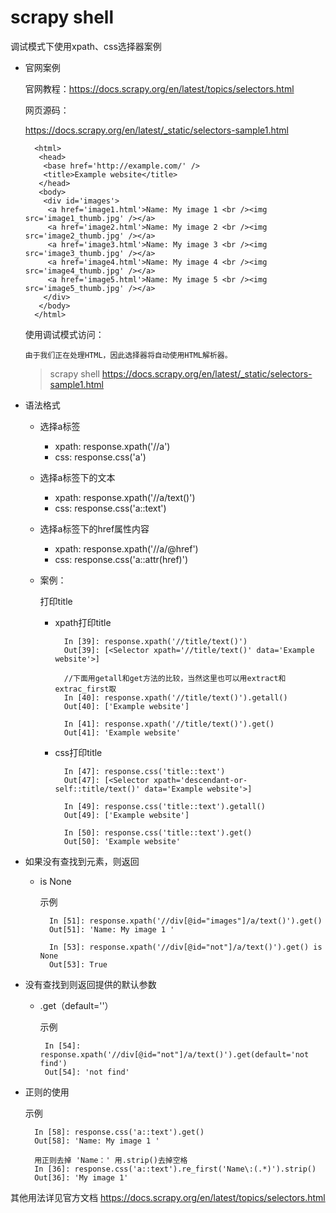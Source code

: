 # scrapy shell

调试模式下使用xpath、css选择器案例

- 官网案例
    
    官网教程：https://docs.scrapy.org/en/latest/topics/selectors.html
    
    网页源码：
    
     https://docs.scrapy.org/en/latest/_static/selectors-sample1.html
      
        <html>
         <head>
          <base href='http://example.com/' />
          <title>Example website</title>
         </head>
         <body>
          <div id='images'>
           <a href='image1.html'>Name: My image 1 <br /><img src='image1_thumb.jpg' /></a>
           <a href='image2.html'>Name: My image 2 <br /><img src='image2_thumb.jpg' /></a>
           <a href='image3.html'>Name: My image 3 <br /><img src='image3_thumb.jpg' /></a>
           <a href='image4.html'>Name: My image 4 <br /><img src='image4_thumb.jpg' /></a>
           <a href='image5.html'>Name: My image 5 <br /><img src='image5_thumb.jpg' /></a>
          </div>
         </body>
        </html>

    使用调试模式访问：  
    
    `由于我们正在处理HTML，因此选择器将自动使用HTML解析器。`  
    >scrapy shell https://docs.scrapy.org/en/latest/_static/selectors-sample1.html
    

- 语法格式
    - 选择a标签
        - xpath: response.xpath('//a')  
        - css: response.css('a')  
        
    - 选择a标签下的文本
        - xpath: response.xpath('//a/text()')  
        - css: response.css('a::text')   
             
    - 选择a标签下的href属性内容
        - xpath: response.xpath('//a/@href')  
        - css: response.css('a::attr(href)')    
              
    - 案例：
    
        打印title
        
        - xpath打印title
            
                In [39]: response.xpath('//title/text()')
                Out[39]: [<Selector xpath='//title/text()' data='Example website'>]
                
                //下面用getall和get方法的比较，当然这里也可以用extract和extrac_first取
                In [40]: response.xpath('//title/text()').getall()
                Out[40]: ['Example website']
                
                In [41]: response.xpath('//title/text()').get()
                Out[41]: 'Example website' 
            
        - css打印title       
            
                In [47]: response.css('title::text')
                Out[47]: [<Selector xpath='descendant-or-self::title/text()' data='Example website'>]
                
                In [49]: response.css('title::text').getall()
                Out[49]: ['Example website']
                
                In [50]: response.css('title::text').get()
                Out[50]: 'Example website'    
    
- 如果没有查找到元素，则返回
    - is None
    
        示例
        
            In [51]: response.xpath('//div[@id="images"]/a/text()').get()
            Out[51]: 'Name: My image 1 '
            
            In [53]: response.xpath('//div[@id="not"]/a/text()').get() is None
            Out[53]: True
                    
- 没有查找到则返回提供的默认参数

    - .get（default=''）
    
        示例
        
           In [54]: response.xpath('//div[@id="not"]/a/text()').get(default='not find')
           Out[54]: 'not find'       

- 正则的使用

    示例
    
        In [58]: response.css('a::text').get()
        Out[58]: 'Name: My image 1 '
        
        用正则去掉 'Name：' 用.strip()去掉空格
        In [36]: response.css('a::text').re_first('Name\:(.*)').strip()
        Out[36]: 'My image 1'    
  
其他用法详见官方文档  https://docs.scrapy.org/en/latest/topics/selectors.html